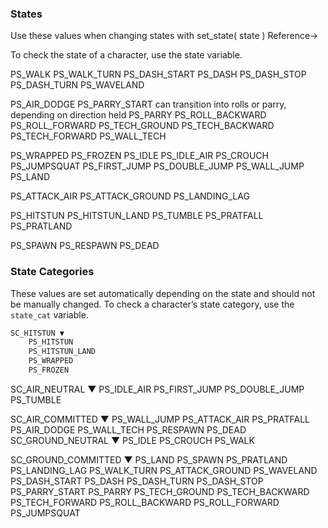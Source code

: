 ### States

Use these values when changing states with set_state( state )  Reference→

To check the state of a character, use the state variable.

PS_WALK
PS_WALK_TURN
PS_DASH_START
PS_DASH
PS_DASH_STOP
PS_DASH_TURN
PS_WAVELAND

PS_AIR_DODGE
PS_PARRY_START
can transition into rolls or parry, depending on direction held
PS_PARRY
PS_ROLL_BACKWARD
PS_ROLL_FORWARD
PS_TECH_GROUND
PS_TECH_BACKWARD
PS_TECH_FORWARD
PS_WALL_TECH

PS_WRAPPED
PS_FROZEN
PS_IDLE
PS_IDLE_AIR
PS_CROUCH
PS_JUMPSQUAT
PS_FIRST_JUMP
PS_DOUBLE_JUMP
PS_WALL_JUMP
PS_LAND

PS_ATTACK_AIR
PS_ATTACK_GROUND
PS_LANDING_LAG

PS_HITSTUN
PS_HITSTUN_LAND
PS_TUMBLE
PS_PRATFALL
PS_PRATLAND

PS_SPAWN
PS_RESPAWN
PS_DEAD


### State Categories

These values are set automatically depending on the state and should not be manually changed. To check a character’s state category, use the `state_cat` variable.


```bash
SC_HITSTUN ▼
	PS_HITSTUN
	PS_HITSTUN_LAND
	PS_WRAPPED
	PS_FROZEN
```
SC_AIR_NEUTRAL ▼
PS_IDLE_AIR
PS_FIRST_JUMP
PS_DOUBLE_JUMP
PS_TUMBLE

SC_AIR_COMMITTED ▼
PS_WALL_JUMP
PS_ATTACK_AIR
PS_PRATFALL
PS_AIR_DODGE
PS_WALL_TECH
PS_RESPAWN
PS_DEAD
SC_GROUND_NEUTRAL ▼
PS_IDLE
PS_CROUCH
PS_WALK

SC_GROUND_COMMITTED ▼
PS_LAND
PS_SPAWN
PS_PRATLAND
PS_LANDING_LAG
PS_WALK_TURN
PS_ATTACK_GROUND
PS_WAVELAND
PS_DASH_START
PS_DASH
PS_DASH_TURN
PS_DASH_STOP
PS_PARRY_START
PS_PARRY
PS_TECH_GROUND
PS_TECH_BACKWARD
PS_TECH_FORWARD
PS_ROLL_BACKWARD
PS_ROLL_FORWARD
PS_JUMPSQUAT
